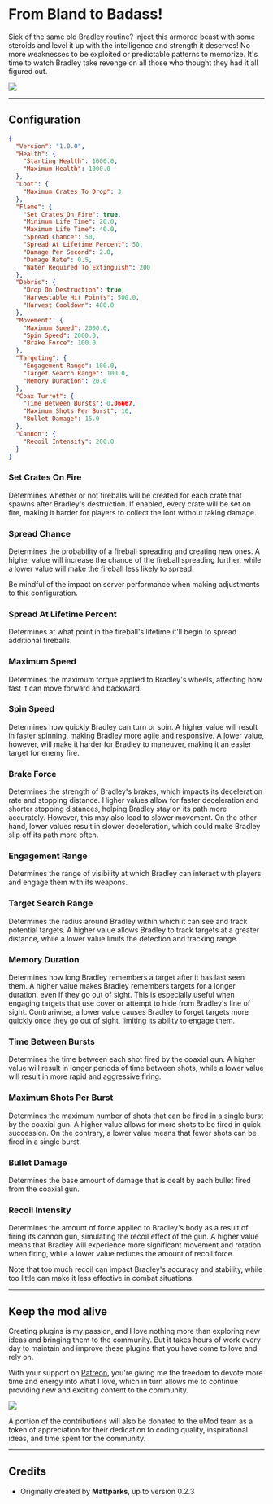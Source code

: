 # From Bland to Badass!
Sick of the same old Bradley routine? Inject this armored beast with some steroids and level it up with the intelligence and strength it deserves! No more weaknesses to be exploited or predictable patterns to memorize. It's time to watch Bradley take revenge on all those who thought they had it all figured out.

![](https://i.imgur.com/Jvxewu8.png)

--------

## Configuration
```json
{
  "Version": "1.0.0",
  "Health": {
    "Starting Health": 1000.0,
    "Maximum Health": 1000.0
  },
  "Loot": {
    "Maximum Crates To Drop": 3
  },
  "Flame": {
    "Set Crates On Fire": true,
    "Minimum Life Time": 20.0,
    "Maximum Life Time": 40.0,
    "Spread Chance": 50,
    "Spread At Lifetime Percent": 50,
    "Damage Per Second": 2.0,
    "Damage Rate": 0.5,
    "Water Required To Extinguish": 200
  },
  "Debris": {
    "Drop On Destruction": true,
    "Harvestable Hit Points": 500.0,
    "Harvest Cooldown": 480.0
  },
  "Movement": {
    "Maximum Speed": 2000.0,
    "Spin Speed": 2000.0,
    "Brake Force": 100.0
  },
  "Targeting": {
    "Engagement Range": 100.0,
    "Target Search Range": 100.0,
    "Memory Duration": 20.0
  },
  "Coax Turret": {
    "Time Between Bursts": 0.06667,
    "Maximum Shots Per Burst": 10,
    "Bullet Damage": 15.0
  },
  "Cannon": {
    "Recoil Intensity": 200.0
  }
}
```

### Set Crates On Fire
Determines whether or not fireballs will be created for each crate that spawns after Bradley's destruction. If enabled, every crate will be set on fire, making it harder for players to collect the loot without taking damage.


### Spread Chance
Determines the probability of a fireball spreading and creating new ones.
A higher value will increase the chance of the fireball spreading further, while a lower value will make the fireball less likely to spread.

Be mindful of the impact on server performance when making adjustments to this configuration.

### Spread At Lifetime Percent
Determines at what point in the fireball's lifetime it'll begin to spread additional fireballs.

### Maximum Speed
Determines the maximum torque applied to Bradley's wheels, affecting how fast it can move forward and backward.

### Spin Speed
Determines how quickly Bradley can turn or spin.
A higher value will result in faster spinning, making Bradley more agile and responsive. A lower value, however, will make it harder for Bradley to maneuver, making it an easier target for enemy fire.

### Brake Force
Determines the strength of Bradley's brakes, which impacts its deceleration rate and stopping distance. 
Higher values allow for faster deceleration and shorter stopping distances, helping Bradley stay on its path more accurately. However, this may also lead to slower movement. On the other hand, lower values result in slower deceleration, which could make Bradley slip off its path more often.

### Engagement Range
Determines the range of visibility at which Bradley can interact with players and engage them with its weapons.

### Target Search Range
Determines the radius around Bradley within which it can see and track potential targets.
A higher value allows Bradley to track targets at a greater distance, while a lower value limits the detection and tracking range.

### Memory Duration
Determines how long Bradley remembers a target after it has last seen them.
A higher value makes Bradley remembers targets for a longer duration, even if they go out of sight. This is especially useful when engaging targets that use cover or attempt to hide from Bradley's line of sight. Contrariwise, a lower value causes Bradley to forget targets more quickly once they go out of sight, limiting its ability to engage them.

### Time Between Bursts
Determines the time between each shot fired by the coaxial gun.
A higher value will result in longer periods of time between shots, while a lower value will result in more rapid and aggressive firing.

### Maximum Shots Per Burst
Determines the maximum number of shots that can be fired in a single burst by the coaxial gun.
A higher value allows for more shots to be fired in quick succession. On the contrary, a lower value means that fewer shots can be fired in a single burst. 

### Bullet Damage
Determines the base amount of damage that is dealt by each bullet fired from the coaxial gun.

### Recoil Intensity
Determines the amount of force applied to Bradley's body as a result of firing its cannon gun, simulating the recoil effect of the gun.
A higher value means that Bradley will experience more significant movement and rotation when firing, while a lower value reduces the amount of recoil force.

Note that too much recoil can impact Bradley's accuracy and stability, while too little can make it less effective in combat situations.

------------

## Keep the mod alive

Creating plugins is my passion, and I love nothing more than exploring new ideas and bringing them to the community. But it takes hours of work every day to maintain and improve these plugins that you have come to love and rely on. 

With your support on [Patreon](https://www.patreon.com/VisEntities), you're  giving me the freedom to devote more time and energy into what I love, which in turn allows me to continue providing new and exciting content to the community.

![](https://i.imgur.com/qmv03TS.png)

A portion of the contributions will also be donated to the uMod team as a token of appreciation for their dedication to coding quality, inspirational ideas, and time spent for the community.

-------

## Credits
* Originally created by **Mattparks**, up to version 0.2.3

